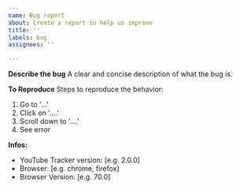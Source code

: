 ```yaml
---
name: Bug report
about: Create a report to help us improve
title: ''
labels: bug
assignees: ''

---
```


**Describe the bug**
A clear and concise description of what the bug is.

**To Reproduce**
Steps to reproduce the behavior:
1. Go to '...'
2. Click on '....'
3. Scroll down to '....'
4. See error

**Infos:**
 - YouTube Tracker version: [e.g. 2.0.0]
 - Browser: [e.g. chrome, firefox]
 - Browser Version: [e.g. 70.0]
